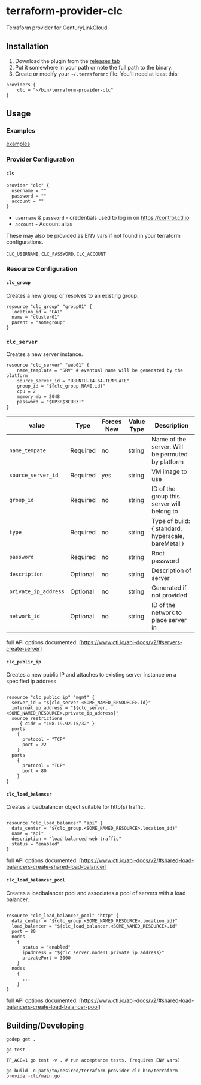 # terraform-provider-clc

Terraform provider for CenturyLinkCloud.


## Installation

1. Download the plugin from the [releases tab][3]
2. Put it somewhere in your path or note the full path to the binary.
3. Create or modify your `~/.terraformrc` file. You'll need at least this:

```
providers {
    clc = "~/bin/terraform-provider-clc"
}
```

[3]:https://github.com/CenturyLinkCloud/terraform-provider-clc/releases

## Usage


### Examples

[examples][4]

[4]:https://github.com/CenturyLinkCloud/terraform-provider-clc/tree/master/examples


### Provider Configuration

#### `clc`

```
provider "clc" {
  username = ""
  password = ""
  account = ""
}
```

* `username` & `password` - credentials used to log in on https://control.ctl.io
* `account` - Account alias

These may also be provided as ENV vars if not found in your terraform configurations.

`CLC_USERNAME`, `CLC_PASSWORD`, `CLC_ACCOUNT`


### Resource Configuration

#### `clc_group`

Creates a new group or resolves to an existing group.

```
resource "clc_group" "group01" {
  location_id = "CA1"
  name = "cluster01"
  parent = "somegroup"
}
```

### `clc_server`

Creates a new server instance.

```
resource "clc_server" "web01" {
    name_template = "SRV" # eventual name will be generated by the platform
    source_server_id = "UBUNTU-14-64-TEMPLATE"
    group_id = "${clc_group.NAME.id}"
    cpu = 2
    memory_mb = 2048
    password = "$UP3R$3CUR3!"
}
```



value                             | Type     | Forces New | Value Type | Description
--------------------------------- | -------- | ---------- | ---------- | -----------
`name_tempate`                    | Required | no         | string     | Name of the server. Will be permuted by platform
`source_server_id`                | Required | yes        | string     | VM image to use
`group_id`                        | Required | no         | string     | ID of the group this server will belong to
`type`                            | Required | no         | string     | Type of build: { standard, hyperscale, bareMetal }
`password`                        | Required | no         | string     | Root password
`description`                     | Optional | no         | string     | Description of server
`private_ip_address`              | Optional | no         | string     | Generated if not provided
`network_id`                      | Optional | no         | string     | ID of the network to place server in


full API options documented: [https://www.ctl.io/api-docs/v2/#servers-create-server]


#### `clc_public_ip`

Creates a new public IP and attaches to existing server instance on a specified ip address.

```

resource "clc_public_ip" "mgmt" {
  server_id = "${clc_server.<SOME_NAMED_RESOURCE>.id}"
  internal_ip_address = "${clc_server.<SOME_NAMED_RESOURCE>.private_ip_address}"
  source_restrictions
     { cidr = "108.19.92.15/32" }
  ports
    {
      protocol = "TCP"
      port = 22
    }
  ports
    {
      protocol = "TCP"
      port = 80
    }
}
```


#### `clc_load_balancer`

Creates a loadbalancer object suitable for http(s) traffic.

```

resource "clc_load_balancer" "api" {
  data_center = "${clc_group.<SOME_NAMED_RESOURCE>.location_id}"
  name = "api"
  description = "load balanced web traffic"
  status = "enabled"
}

```

full API options documented: [https://www.ctl.io/api-docs/v2/#shared-load-balancers-create-shared-load-balancer]


#### `clc_load_balancer_pool`

Creates a loadbalancer pool and associates a pool of servers with a load balancer.

```

resource "clc_load_balancer_pool" "http" {
  data_center = "${clc_group.<SOME_NAMED_RESOURCE>.location_id}"
  load_balancer = "${clc_load_balancer.<SOME_NAMED_RESOURCE>.id"
  port = 80
  nodes
    {
      status = "enabled"
      ipAddress = "${clc_server.node01.private_ip_address}"
      privatePort = 3000
    }
  nodes
    {
      ...
    }
}

```

full API options documented: [https://www.ctl.io/api-docs/v2/#shared-load-balancers-create-load-balancer-pool]



## Building/Developing

  `godep get .`

  `go test .`

  `TF_ACC=1 go test -v . # run acceptance tests. (requires ENV vars)`

  `go build -o path/to/desired/terraform-provider-clc bin/terraform-provider-clc/main.go`
